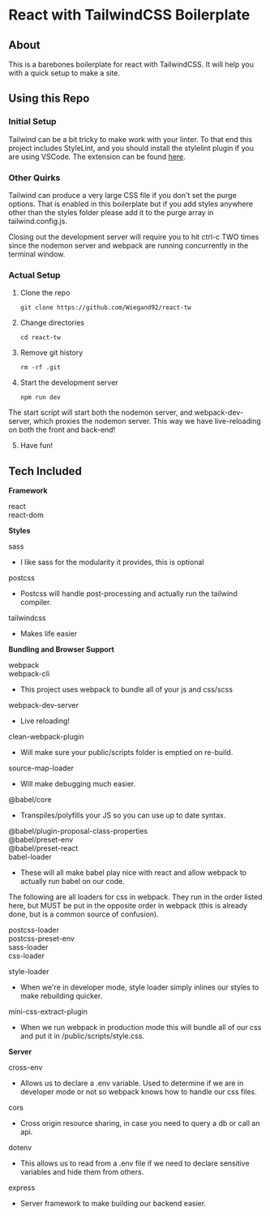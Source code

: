 # React with TailwindCSS Boilerplate

## About

This is a barebones boilerplate for react with TailwindCSS. It will help you with a quick setup to make a site.

## Using this Repo

### **Initial Setup**

Tailwind can be a bit tricky to make work with your linter. To that end this project includes StyleLint, and you should install the stylelint plugin if you are using VSCode. The extension can be found [here](https://marketplace.visualstudio.com/items?itemName=stylelint.vscode-stylelint).

### **Other Quirks**

Tailwind can produce a very large CSS file if you don't set the purge options. That is enabled in this boilerplate but if you add styles anywhere other than the styles folder please add it to the purge array in tailwind.config.js.

Closing out the development server will require you to hit ctrl-c TWO times since the nodemon server and webpack are running concurrently in the terminal window.

### **Actual Setup**

1. Clone the repo 

    ```git clone https://github.com/Wiegand92/react-tw```

2. Change directories

    ```cd react-tw```

3. Remove git history

    ```rm -rf .git```

4. Start the development server 
    
    ```npm run dev```

  The start script will start both the nodemon server, and webpack-dev-server, which proxies the nodemon server. This way we have live-reloading on both the front and back-end!

5. Have fun!

## Tech Included


  **Framework**

  react  
  react-dom

  **Styles**

  sass

  - I like sass for the modularity it provides, this is optional 

  postcss

  - Postcss will handle post-processing and actually run the tailwind compiler.

  tailwindcss    

  - Makes life easier


  **Bundling and Browser Support**

  webpack  
  webpack-cli

  - This project uses webpack to bundle all of your js and css/scss

  webpack-dev-server

  - Live reloading!

  clean-webpack-plugin

  - Will make sure your public/scripts folder is emptied on re-build.

  source-map-loader    

  - Will make debugging much easier.

  @babel/core

  - Transpiles/polyfills your JS so you can use up to date syntax.

  @babel/plugin-proposal-class-properties  
  @babel/preset-env  
  @babel/preset-react  
  babel-loader  

  - These will all make babel play nice with react and allow webpack to actually run babel on our code.
  
  The following are all loaders for css in webpack. They run in the order listed here, but MUST be put in the opposite order in webpack (this is already done, but is a common source of confusion).

  postcss-loader  
  postcss-preset-env    
  sass-loader  
  css-loader    

  style-loader    

  - When we're in developer mode, style loader simply inlines our styles to make rebuilding quicker.

  mini-css-extract-plugin    

  - When we run webpack in production mode this will bundle all of our css and put it in /public/scripts/style.css.


  **Server**

  cross-env    

  - Allows us to declare a .env variable. Used to determine if we are in developer mode or not so webpack knows how to handle our css files.

  cors

  - Cross origin resource sharing, in case you need to query a db or call an api.
    
  dotenv

  - This allows us to read from a .env file if we need to declare sensitive variables and hide them from others.

  express

  - Server framework to make building our backend easier.